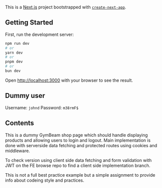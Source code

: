 This is a [Next.js](https://nextjs.org) project bootstrapped with [`create-next-app`](https://nextjs.org/docs/app/api-reference/cli/create-next-app).

## Getting Started

First, run the development server:

```bash
npm run dev
# or
yarn dev
# or
pnpm dev
# or
bun dev
```

Open [http://localhost:3000](http://localhost:3000) with your browser to see the result.

## Dummy user

Username: `johnd`
Password: `m38rmF$`

## Contents

This is a dummy GymBeam shop page which should handle displaying products and allowing users to login and logout.
Main implementation is done with serverside data fetching and protected routes using cookies and middleware.

To check version using client side data fetching and form validation with JWT on the FE browse repo to find a client side implementation branch.

This is not a full best practice example but a simple assignment to provide info about codeing style and practices.
